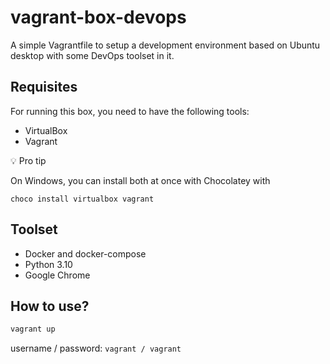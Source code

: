 # vagrant-box-devops

A simple Vagrantfile to setup a development environment based on Ubuntu desktop with some DevOps toolset in it.

## Requisites

For running this box, you need to have the following tools:

- VirtualBox
- Vagrant

💡 Pro tip

On Windows, you can install both at once with Chocolatey with

```
choco install virtualbox vagrant
```

## Toolset

- Docker and docker-compose
- Python 3.10
- Google Chrome

## How to use?

```bash
vagrant up
```

username / password: `vagrant / vagrant`
